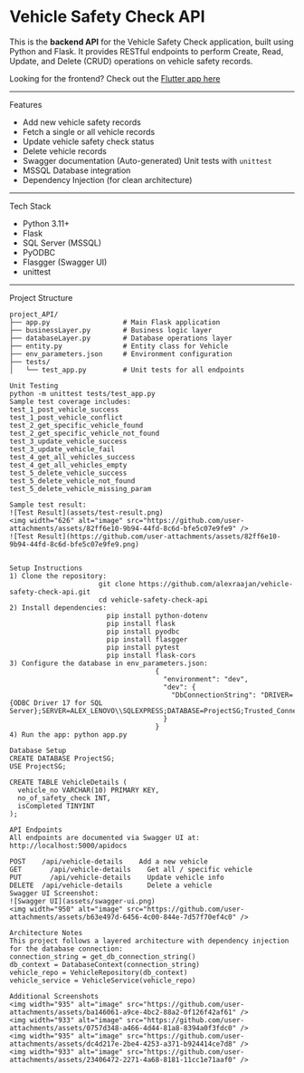 # Vehicle Safety Check API

This is the **backend API** for the Vehicle Safety Check application, built using Python and Flask. It provides RESTful endpoints to perform Create, Read, Update, and Delete (CRUD) operations on vehicle safety records.

Looking for the frontend? Check out the [Flutter app here](https://github.com/alexraajan/vehicle-safety-check-flutter)

---

Features

- Add new vehicle safety records
- Fetch a single or all vehicle records
- Update vehicle safety check status
- Delete vehicle records
- Swagger documentation (Auto-generated)
  Unit tests with `unittest`
- MSSQL Database integration
- Dependency Injection (for clean architecture)

---

Tech Stack

- Python 3.11+
- Flask
- SQL Server (MSSQL)
- PyODBC
- Flasgger (Swagger UI)
- unittest

---

Project Structure

```plaintext
project_API/
├── app.py                  # Main Flask application
├── businessLayer.py        # Business logic layer
├── databaseLayer.py        # Database operations layer
├── entity.py               # Entity class for Vehicle
├── env_parameters.json     # Environment configuration
├── tests/
│   └── test_app.py         # Unit tests for all endpoints

Unit Testing
python -m unittest tests/test_app.py
Sample test coverage includes:
test_1_post_vehicle_success
test_1_post_vehicle_conflict
test_2_get_specific_vehicle_found
test_2_get_specific_vehicle_not_found
test_3_update_vehicle_success
test_3_update_vehicle_fail
test_4_get_all_vehicles_success
test_4_get_all_vehicles_empty
test_5_delete_vehicle_success
test_5_delete_vehicle_not_found
test_5_delete_vehicle_missing_param

Sample test result:
![Test Result](assets/test-result.png)
<img width="626" alt="image" src="https://github.com/user-attachments/assets/82ff6e10-9b94-44fd-8c6d-bfe5c07e9fe9" />
![Test Result](https://github.com/user-attachments/assets/82ff6e10-9b94-44fd-8c6d-bfe5c07e9fe9.png)


Setup Instructions
1) Clone the repository:
                      git clone https://github.com/alexraajan/vehicle-safety-check-api.git
                      cd vehicle-safety-check-api
2) Install dependencies:
                        pip install python-dotenv
                        pip install flask 
                        pip install pyodbc 
                        pip install flasgger 
                        pip install pytest
                        pip install flask-cors
3) Configure the database in env_parameters.json:
                                    {
                                      "environment": "dev",
                                      "dev": {
                                        "DbConnectionString": "DRIVER={ODBC Driver 17 for SQL Server};SERVER=ALEX_LENOVO\\SQLEXPRESS;DATABASE=ProjectSG;Trusted_Connection=yes"
                                      }
                                    }
4) Run the app: python app.py

Database Setup
CREATE DATABASE ProjectSG;
USE ProjectSG;

CREATE TABLE VehicleDetails (
  vehicle_no VARCHAR(10) PRIMARY KEY,
  no_of_safety_check INT,
  isCompleted TINYINT
);

API Endpoints
All endpoints are documented via Swagger UI at: http://localhost:5000/apidocs

POST    /api/vehicle-details    Add a new vehicle
GET 	  /api/vehicle-details	  Get all / specific vehicle
PUT 	  /api/vehicle-details    Update vehicle info
DELETE	/api/vehicle-details	  Delete a vehicle
Swagger UI Screenshot:
![Swagger UI](assets/swagger-ui.png)
<img width="950" alt="image" src="https://github.com/user-attachments/assets/b63e497d-6456-4c00-844e-7d57f70ef4c0" />

Architecture Notes
This project follows a layered architecture with dependency injection for the database connection:
connection_string = get_db_connection_string()
db_context = DatabaseContext(connection_string)
vehicle_repo = VehicleRepository(db_context)
vehicle_service = VehicleService(vehicle_repo)

Additional Screenshots
<img width="935" alt="image" src="https://github.com/user-attachments/assets/ba146061-a9ce-4bc2-88a2-0f126f42af61" />
<img width="933" alt="image" src="https://github.com/user-attachments/assets/0757d348-a466-4d44-81a8-8394a0f3fdc0" />
<img width="935" alt="image" src="https://github.com/user-attachments/assets/dc4d217e-2be4-4253-a371-b924414ce7d8" />
<img width="933" alt="image" src="https://github.com/user-attachments/assets/23406472-2271-4a68-8181-11cc1e71aaf0" />





